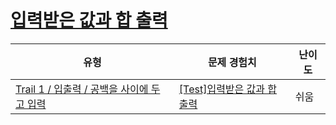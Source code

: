 # [입력받은 값과 합 출력](https://www.codetree.ai/trails/complete/curated-cards/test-output-of-value-and-sum)

|유형|문제 경험치|난이도|
|---|---|---|
|[Trail 1 / 입출력 / 공백을 사이에 두고 입력](https://www.codetree.ai/trail-info/novice-low/)|[[Test]입력받은 값과 합 출력](https://www.codetree.ai/trails/complete/curated-cards/test-output-of-value-and-sum/)|쉬움|

